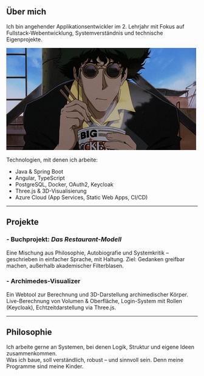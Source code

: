 ## Über mich

Ich bin angehender Applikationsentwickler im 2. Lehrjahr mit Fokus auf Fullstack-Webentwicklung, Systemverständnis und technische Eigenprojekte.

<img src="./bebop.gif" width="500" alt="Demo GIF">

Technologien, mit denen ich arbeite:

- Java & Spring Boot  
- Angular, TypeScript  
- PostgreSQL, Docker, OAuth2, Keycloak  
- Three.js & 3D-Visualisierung
- Azure Cloud (App Services, Static Web Apps, CI/CD)

---

## Projekte

### - Buchprojekt: *Das Restaurant-Modell*
Eine Mischung aus Philosophie, Autobiografie und Systemkritik – geschrieben in einfacher Sprache, mit Haltung. 
Ziel: Gedanken greifbar machen, außerhalb akademischer Filterblasen.



### - Archimedes-Visualizer
Ein Webtool zur Berechnung und 3D-Darstellung archimedischer Körper.  
Live-Berechnung von Volumen & Oberfläche, Login-System mit Rollen (Keycloak), Echtzeitdarstellung via Three.js.


---

## Philosophie
Ich arbeite gerne an Systemen, bei denen Logik, Struktur und eigene Ideen zusammenkommen.  
Was ich baue, soll verständlich, robust – und sinnvoll sein.
Denn meine Programme sind meine Kinder.
